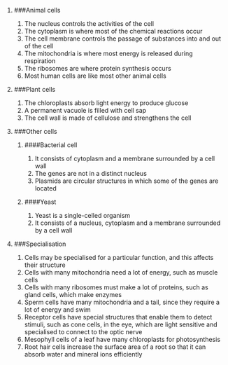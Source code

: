 1. ###Animal cells

    1. The nucleus controls the activities of the cell
    2. The cytoplasm is where most of the chemical reactions occur
    3. The cell membrane controls the passage of substances into and out of the cell
    4. The mitochondria is where most energy is released during respiration
    5. The ribosomes are where protein synthesis occurs
    6. Most human cells are like most other animal cells
2. ###Plant cells

    1. The chloroplasts absorb light energy to produce glucose
    2. A permanent vacuole is filled with cell sap
    3. The cell wall is made of cellulose and strengthens the cell
3. ###Other cells

    1. ####Bacterial cell

        1. It consists of cytoplasm and a membrane surrounded by a cell wall
        2. The genes are not in a distinct nucleus
        3. Plasmids are circular structures in which some of the genes are located
    2. ####Yeast

        1. Yeast is a single-celled organism
        2. It consists of a nucleus, cytoplasm and a membrane surrounded by a cell wall
4. ###Specialisation

    1. Cells may be specialised for a particular function, and this affects their structure
    2. Cells with many mitochondria need a lot of energy, such as muscle cells
    3. Cells with many ribosomes must make a lot of proteins, such as gland cells, which make enzymes
    4. Sperm cells have many mitochondria and a tail, since they require a lot of energy and swim
    5. Receptor cells have special structures that enable them to detect stimuli, such as cone cells, in the eye, which are light sensitive and specialised to connect to the optic nerve
    6. Mesophyll cells of a leaf have many chloroplasts for photosynthesis
    7. Root hair cells increase the surface area of a root so that it can absorb water and mineral ions efficiently
